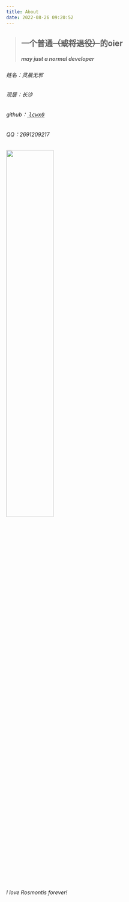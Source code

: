 ```yaml
---
title: About
date: 2022-08-26 09:20:52
---
```

[github]: https://github.com/lcwx0

[rosmontis]: http://pic.imgdb.cn/item/6309669816f2c2beb145f8f8.png
> ## 一个普通~~（或将退役）~~的oier
> ##### *may just a normal developer*

###### 姓名：灵晨无邪
###### 现居：长沙
###### github：[ <kbd> lcwx0 </kbd> ][github]
###### QQ：2691209217
<img src="http://pic.imgdb.cn/item/6309669816f2c2beb145f8f8.png" width="50%">

*I love Rosmontis forever!*
